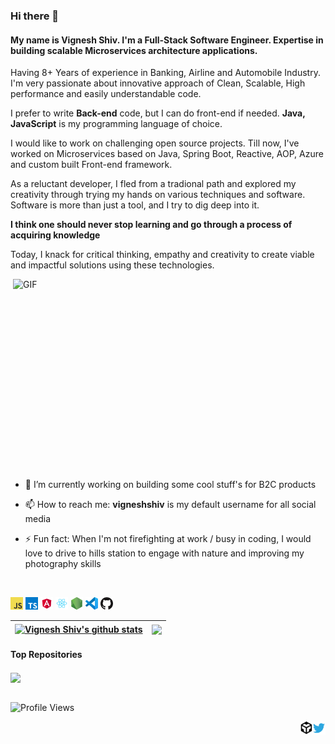 <!--
**vigneshshiv/vigneshshiv** is a ✨ _special_ ✨ repository because its `README.md` (this file) appears on your GitHub profile.
-->

### Hi there 👋

#### My name is **Vignesh Shiv**. I'm a Full-Stack Software Engineer. Expertise in building scalable Microservices architecture applications.

Having 8+ Years of experience in Banking, Airline and Automobile Industry. I'm very passionate about innovative approach of Clean, Scalable, High performance and easily understandable code. 

I prefer to write **Back-end** code, but I can do front-end if needed. 
**Java, JavaScript** is my programming language of choice.

I would like to work on challenging open source projects. Till now, I've worked on Microservices based on Java, Spring Boot, Reactive, AOP, Azure and custom built Front-end framework. 

As a reluctant developer, I fled from a tradional path and explored my creativity through trying my hands on various techniques and software. Software is more than just a tool, and I try to dig deep into it. 

**I think one should never stop learning and go through a process of acquiring knowledge**

Today, I knack for critical thinking, empathy and creativity to create viable and impactful solutions using these technologies.

<img align="right" alt="GIF" src="https://cdn.dribbble.com/users/1059583/screenshots/4171367/coding-freak.gif?raw=true" width="500" height="320" />

- 🔭 I’m currently working on building some cool stuff's for B2C products

- 📫 How to reach me: **vigneshshiv** is my default username for all social media

- ⚡ Fun fact: When I'm not firefighting at work / busy in coding, I would love to drive to hills station to engage with nature and improving my photography skills

<br />

<code><img height="20" alt="javascript" src="https://raw.githubusercontent.com/github/explore/80688e429a7d4ef2fca1e82350fe8e3517d3494d/topics/javascript/javascript.png"></code>
<code><img height="20" alt="typescript" src="https://raw.githubusercontent.com/github/explore/80688e429a7d4ef2fca1e82350fe8e3517d3494d/topics/typescript/typescript.png"></code>
<code><img height="20" alt="angular" src="https://raw.githubusercontent.com/github/explore/80688e429a7d4ef2fca1e82350fe8e3517d3494d/topics/angular/angular.png"></code>
<code><img height="20" alt="react" src="https://raw.githubusercontent.com/github/explore/80688e429a7d4ef2fca1e82350fe8e3517d3494d/topics/react/react.png"></code>
<code><img height="20" alt="nodejs" src="https://raw.githubusercontent.com/github/explore/80688e429a7d4ef2fca1e82350fe8e3517d3494d/topics/nodejs/nodejs.png"></code>
<code><img height="20" alt="vscode" src="https://raw.githubusercontent.com/github/explore/80688e429a7d4ef2fca1e82350fe8e3517d3494d/topics/visual-studio-code/visual-studio-code.png"></code>
<code><img height="20" alt="github" src="https://raw.githubusercontent.com/github/explore/78df643247d429f6cc873026c0622819ad797942/topics/github/github.png"></code>


| <a href="https://github.com/anuraghazra/github-readme-stats"><img align="center" src="https://github-readme-stats.vercel.app/api?username=vigneshshiv&show_icons=true&include_all_commits=true&theme=buefy&hide_border=true" alt="Vignesh Shiv's github stats" /></a> | <a href="https://github.com/anuraghazra/github-readme-stats"><img align="center" src="https://github-readme-stats.vercel.app/api/top-langs/?username=vigneshshiv&layout=compact&theme=buefy&hide_border=true" /></a> |
| ------------- | ------------- |

#### Top Repositories
<a href="https://github.com/vigneshshiv/vigneshshiv.github.io">
  <img align="center" src="https://github-readme-stats.vercel.app/api/pin/?username=vigneshshiv&repo=vigneshshiv.github.io&theme=buefy" />
</a>

<br />
<br />

![Profile Views](https://komarev.com/ghpvc/?username=vigneshshiv)

<a href="https://twitter.com/vikyshiv">
  <img align="right" alt="Vignesh Shiv | Twitter" width="21px" src="https://raw.githubusercontent.com/vigneshshiv/vigneshshiv/master/assets/twitter.svg" />
</a>
<a href="https://codesandbox.io/u/vigneshshiv">
  <img align="right" alt="Vignesh Shiv | CodeSandbox" width="20px" src="https://raw.githubusercontent.com/vigneshshiv/vigneshshiv/master/assets/codesandbox.svg" />
</a>
